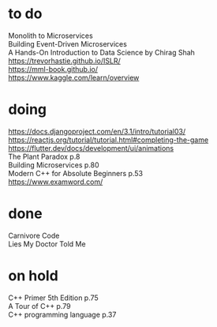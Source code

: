 # to do  
Monolith to Microservices  
Building Event-Driven Microservices  
A Hands-On Introduction to Data Science by Chirag Shah  
https://trevorhastie.github.io/ISLR/  
https://mml-book.github.io/  
https://www.kaggle.com/learn/overview  
# doing
https://docs.djangoproject.com/en/3.1/intro/tutorial03/  
https://reactjs.org/tutorial/tutorial.html#completing-the-game  
https://flutter.dev/docs/development/ui/animations   
The Plant Paradox p.8  
Building Microservices p.80      
Modern C++ for Absolute Beginners p.53  
https://www.examword.com/  
# done
Carnivore Code  
Lies My Doctor Told Me  
# on hold
C++ Primer 5th Edition p.75  
A Tour of C++ p.79  
C++ programming language p.37  

